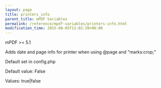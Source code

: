 ```yaml
---
layout: page
title: printers_info
parent_title: mPDF Variables
permalink: /reference/mpdf-variables/printers-info.html
modification_time: 2015-08-05T12:02:20+00:00
---
```


<div>
<div>
<div>
<div>

mPDF &gt;= 5.1

Adds date and page info for printer when using @page and "marks:crop;"

Default set in config.php

Default value: False

Values: true|false

</div>
</div>
</div>
</div>
